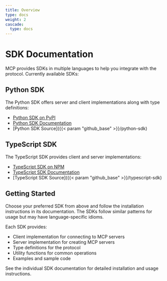 ```yaml
---
title: Overview
type: docs
weight: 2
cascade:
  type: docs
---
```


# SDK Documentation

MCP provides SDKs in multiple languages to help you integrate with the protocol. Currently available SDKs:

## Python SDK
The Python SDK offers server and client implementations along with type definitions:

- [Python SDK on PyPI](https://pypi.org/project/mcp-python/)
- [Python SDK Documentation](/sdk/python)
- [Python SDK Source]({{< param "github_base" >}}/python-sdk)

## TypeScript SDK
The TypeScript SDK provides client and server implementations:

- [TypeScript SDK on NPM](https://www.npmjs.com/package/@modelcontextprotocol/sdk)
- [TypeScript SDK Documentation](/sdk/typescript)
- [TypeScript SDK Source]({{< param "github_base" >}}/typescript-sdk)

## Getting Started

Choose your preferred SDK from above and follow the installation instructions in its documentation. The SDKs follow similar patterns for usage but may have language-specific idioms.

Each SDK provides:

- Client implementation for connecting to MCP servers
- Server implementation for creating MCP servers
- Type definitions for the protocol
- Utility functions for common operations
- Examples and sample code

See the individual SDK documentation for detailed installation and usage instructions.
